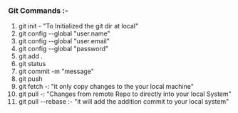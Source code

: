 ### Git Commands :-

1. git init - "To Initialized the git dir at local"
2. git config --global "user.name"
3. git config --global "user.email"
4. git config --global "password"
5. git add . 
6. git status 
7. git commit -m "message"
8. git push <url>
9. git fetch  -: "it only copy changes to the your local machine"
10. git pull -: "Changes from remote Repo to directly into your local System"
11. git pull --rebase :- "it will add the addition commit to your local system"
